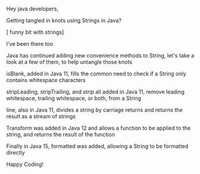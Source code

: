 Hey java developers,

Getting tangled in knots using Strings in Java?

[ funny bit with strings]

I've been there too 

Java has continued adding new convenience methods to String, let's take a look at a few of them, to help untangle those knots

isBlank, added in Java 11, fills the common need to check if a String only contains whitespace characters

stripLeading, stripTrailing, and strip all added in Java 11, remove leading whitespace, trailing whitespace, or both, from a String

line, also in Java 11, divides a string by carriage returns and returns the result as a stream of strings

Transform was added in Java 12 and allows a function to be applied to the string, and returns the result of the function

Finally in Java 15, formatted was added, allowing a String to be formatted directly

Happy Coding!